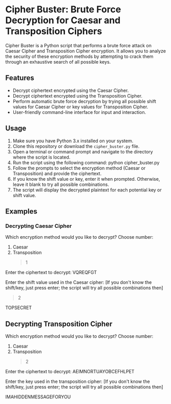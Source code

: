 # Cipher Buster: Brute Force Decryption for Caesar and Transposition Ciphers

Cipher Buster is a Python script that performs a brute force attack on Caesar Cipher and Transposition Cipher encryption. It allows you to analyze the security of these encryption methods by attempting to crack them through an exhaustive search of all possible keys.

## Features

- Decrypt ciphertext encrypted using the Caesar Cipher.
- Decrypt ciphertext encrypted using the Transposition Cipher.
- Perform automatic brute force decryption by trying all possible shift values for Caesar Cipher or key values for Transposition Cipher.
- User-friendly command-line interface for input and interaction.

## Usage

1. Make sure you have Python 3.x installed on your system.
2. Clone this repository or download the `cipher_buster.py` file.
3. Open a terminal or command prompt and navigate to the directory where the script is located.
4. Run the script using the following command: python cipher_buster.py
5. Follow the prompts to select the encryption method (Caesar or Transposition) and provide the ciphertext.
6. If you know the shift value or key, enter it when prompted. Otherwise, leave it blank to try all possible combinations.
7. The script will display the decrypted plaintext for each potential key or shift value.

## Examples

### Decrypting Caesar Cipher

Which encryption method would you like to decrypt?
Choose number:

1. Caesar
2. Transposition
   > 1

Enter the ciphertext to decrypt: VQREQFGT

Enter the shift value used in the Caesar cipher:
[If you don't know the shift/key, just press enter; the script will try all possible combinations then]

> 2

TOPSECRET

## Decrypting Transposition Cipher

Which encryption method would you like to decrypt?
Choose number:

1. Caesar
2. Transposition
   > 2

Enter the ciphertext to decrypt: AEIMNORTUAYOBCEFHLPET

Enter the key used in the transposition cipher:
[If you don't know the shift/key, just press enter; the script will try all possible combinations then]

>

IMAHIDDENMESSAGEFORYOU
